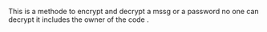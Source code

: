 This is a methode to encrypt and decrypt a mssg or a password no one can decrypt it includes the owner of the code .
